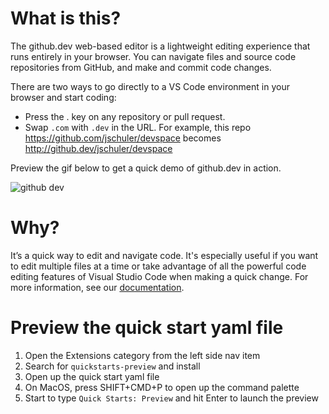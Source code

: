 # What is this?

The github.dev web-based editor is a lightweight editing experience that runs entirely in your browser. You can navigate files and source code repositories from GitHub, and make and commit code changes.

There are two ways to go directly to a VS Code environment in your browser and start coding:

* Press the . key on any repository or pull request.
* Swap `.com` with `.dev` in the URL. For example, this repo https://github.com/jschuler/devspace becomes http://github.dev/jschuler/devspace

Preview the gif below to get a quick demo of github.dev in action.

![github dev](https://user-images.githubusercontent.com/856858/130119109-4769f2d7-9027-4bc4-a38c-10f297499e8f.gif)

# Why?
It’s a quick way to edit and navigate code. It's especially useful if you want to edit multiple files at a time or take advantage of all the powerful code editing features of Visual Studio Code when making a quick change. For more information, see our [documentation](https://github.co/codespaces-editor-help).

# Preview the quick start yaml file
1. Open the Extensions category from the left side nav item
1. Search for `quickstarts-preview` and install
1. Open up the quick start yaml file
1. On MacOS, press SHIFT+CMD+P to open up the command palette
1. Start to type `Quick Starts: Preview` and hit Enter to launch the preview
